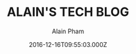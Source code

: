 ---
title: ALAIN'S TECH BLOG
github: https://github.com/alainpham/alainpham.github.io
demo: https://alainpham.github.io
author: Alain Pham
ssg:
  - Jekyll
cms:
  - Markdown
date: 2016-12-16T09:55:03.000Z
description: Personal blog to present projects and thoughts
draft: true
publish_date: '2016-12-16T09:55:03Z'
update_date: '2020-04-20T20:58:52Z'
github_star: 25
github_fork: 114
---